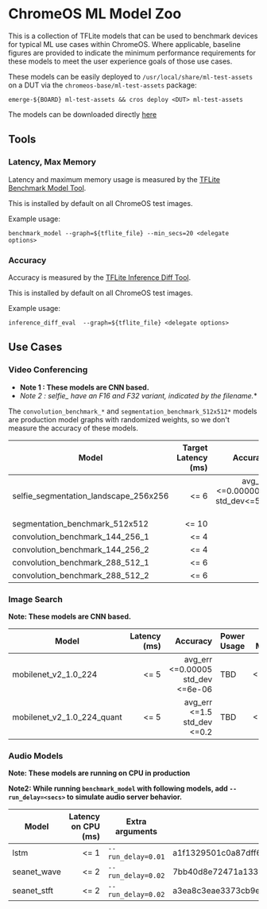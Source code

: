 # ChromeOS ML Model Zoo

This is a collection of TFLite models that can be used to benchmark devices
for typical ML use cases within ChromeOS. Where applicable, baseline figures
are provided to indicate the minimum performance requirements for these models
to meet the user experience goals of those use cases.

These models can be easily deployed to `/usr/local/share/ml-test-assets` on a
DUT via the `chromeos-base/ml-test-assets` package:

`emerge-${BOARD} ml-test-assets && cros deploy <DUT> ml-test-assets`

The models can be downloaded directly [here](https://commondatastorage.googleapis.com/chromeos-localmirror/distfiles/ml-test-assets-0.0.6.tar.gz)

## Tools

### Latency, Max Memory

Latency and maximum memory usage is measured by the
[TFLite Benchmark Model Tool](https://github.com/tensorflow/tensorflow/tree/master/tensorflow/lite/tools/benchmark).

This is installed by default on all ChromeOS test images.

Example usage:

`benchmark_model --graph=${tflite_file} --min_secs=20 <delegate options>`

### Accuracy

Accuracy is measured by the
[TFLite Inference Diff Tool](https://github.com/tensorflow/tensorflow/tree/master/tensorflow/lite/tools/evaluation/tasks/inference_diff).

This is installed by default on all ChromeOS test images.

Example usage:

`inference_diff_eval  --graph=${tflite_file} <delegate options>`

## Use Cases

### Video Conferencing

* **Note 1 : These models are CNN based.**
* **Note 2 : selfie_* have an F16 and F32 variant, indicated by the filename.**

The `convolution_benchmark_*` and `segmentation_benchmark_512x512*` models are production model graphs with
randomized weights, so we don't measure the accuracy of these models.

| Model                                     | Target Latency (ms)  | Accuracy                                    | Power Usage | Max Memory |
|-------------------------------------------|---------------------:|--------------------------------------------:|-------------|------------|
| selfie_segmentation_landscape_256x256     |                 <= 6 | avg_err <=0.0000003<br/> std_dev<=5e-06     |         TBD |    <=100MB |
| segmentation_benchmark_512x512            |                 <= 10|                                             |         TBD |    <=100MB |
| convolution_benchmark_144_256_1           |                 <= 4 | -                                           |         TBD |    <=100MB |
| convolution_benchmark_144_256_2           |                 <= 4 | -                                           |         TBD |    <=100MB |
| convolution_benchmark_288_512_1           |                 <= 6 | -                                           |         TBD |    <=100MB |
| convolution_benchmark_288_512_2           |                 <= 6 | -                                           |         TBD |    <=100MB |

### Image Search

**Note: These models are CNN based.**

| Model                      | Latency (ms)  | Accuracy                               | Power Usage | Max Memory |
|----------------------------|--------------:|---------------------------------------:|-------------|------------|
| mobilenet_v2_1.0_224       |          <= 5 | avg_err <=0.00005<br/>std_dev <=6e-06  |         TBD |    <=150MB |
| mobilenet_v2_1.0_224_quant |          <= 5 | avg_err <=1.5<br/>std_dev <=0.2        |         TBD |    <=150MB |

### Audio Models

**Note: These models are running on CPU in production**

**Note2: While running `benchmark_model` with following models,
add `--run_delay=<secs>` to simulate audio server behavior.**

| Model       | Latency on CPU (ms) | Extra arguments    | sha256                                                           |
|-------------|--------------------:|--------------------| ---------------------------------------------------------------- |
| lstm        |                <= 1 | `--run_delay=0.01` | a1f1329501c0a87dff6a20d3b330cb73e85ccc23a5c36880c81476e2fb338fd2 |
| seanet_wave |                <= 2 | `--run_delay=0.02` | 7bb40d8e72471a13324491777e03207646f1641942d373d40478d237e87d032d |
| seanet_stft |                <= 2 | `--run_delay=0.02` | a3ea8c3eae3373cb9ef4ac46d22ad5a254aa2e40d764a8f6dbee218be27f9b31 |
